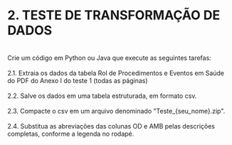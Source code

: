 <h1>2. TESTE DE TRANSFORMAÇÃO DE DADOS</h1>  <br/>
<p1>Crie um código em Python ou Java que execute as seguintes tarefas:</p1>
<br/>
<br/>
<p2>2.1. Extraia os dados da tabela Rol de Procedimentos e Eventos em Saúde do PDF do Anexo I do teste 1 (todas as páginas)</p2> <br/><br/>
<p2>2.2. Salve os dados em uma tabela estruturada, em formato csv.</p2> <br/><br/>
<p2>2.3. Compacte o csv em um arquivo denominado "Teste_{seu_nome}.zip".</p2> <br/><br/>
<p2>2.4. Substitua as abreviações das colunas OD e AMB pelas descrições completas, conforme a legenda no rodapé.</p2> <br/>


